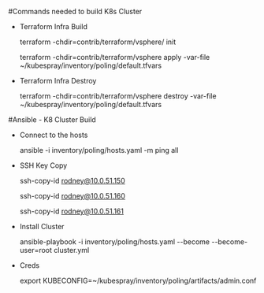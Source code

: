 #Commands needed to build K8s Cluster

- Terraform Infra Build

    terraform -chdir=contrib/terraform/vsphere/ init

    terraform -chdir=contrib/terraform/vsphere apply -var-file ~/kubespray/inventory/poling/default.tfvars

- Terraform Infra Destroy

    terraform -chdir=contrib/terraform/vsphere destroy -var-file ~/kubespray/inventory/poling/default.tfvars

#Ansible - K8 Cluster Build

- Connect to the hosts

    ansible -i inventory/poling/hosts.yaml -m ping all

- SSH Key Copy

    ssh-copy-id rodney@10.0.51.150
  
    ssh-copy-id rodney@10.0.51.160
  
    ssh-copy-id rodney@10.0.51.161
  
- Install Cluster

    ansible-playbook -i inventory/poling/hosts.yaml --become --become-user=root cluster.yml

- Creds

    export KUBECONFIG=~/kubespray/inventory/poling/artifacts/admin.conf

